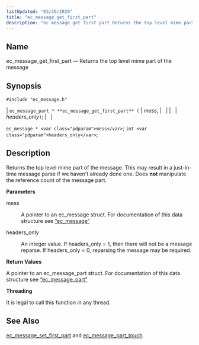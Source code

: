 ```yaml
---
lastUpdated: "03/26/2020"
title: "ec_message_get_first_part"
description: "ec message get first part Returns the top level mime part of the message ec message part ec message get first part mess headers only ec message mess int headers only Returns the top level mime part of the message This may result in a just in time message parse..."
---
```


<a name="apis.ec_message_get_first_part"></a> 
## Name

ec_message_get_first_part — Returns the top level mime part of the message

## Synopsis

`#include "ec_message.h"`

| `ec_message_part * **ec_message_get_first_part** (` | <var class="pdparam">mess</var>, |   |
|   | <var class="pdparam">headers_only</var>`)`; |   |

`ec_message * <var class="pdparam">mess</var>`;
`int <var class="pdparam">headers_only</var>`;<a name="idp55847168"></a> 
## Description

Returns the top level mime part of the message. This may result in a just-in-time message parse if we haven't already done one. Does **not** manipulate the reference count of the message part.

**<a name="idp55849264"></a> Parameters**

<dl class="variablelist">

<dt>mess</dt>

<dd>

A pointer to an ec_message struct. For documentation of this data structure see [“ec_message”](/momentum/3/3-api/structs-ec-message)

</dd>

<dt>headers_only</dt>

<dd>

An integer value. If headers_only = 1, then there will not be a message reparse. If headers_only = 0, reparsing the message may be required.

</dd>

</dl>

**<a name="idp55854608"></a> Return Values**

A pointer to an ec_message_part struct. For documentation of this data structure see [“ec_message_part”](/momentum/3/3-api/structs-ec-message-part)

**<a name="idp55856144"></a> Threading**

It is legal to call this function in any thread.

<a name="idp55857248"></a> 
## See Also

[ec_message_set_first_part](/momentum/3/3-api/apis-ec-message-set-first-part) and [ec_message_part_touch](/momentum/3/3-api/apis-ec-message-part-touch).